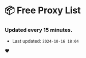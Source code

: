 # :package: Free Proxy List
### Updated every 15 minutes.

- Last updated: `2024-10-16 18:04`

:heart:
